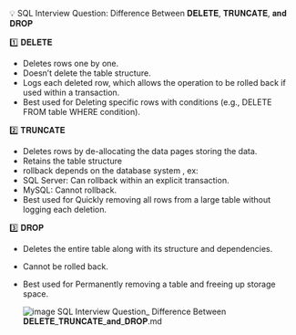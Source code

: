 💡 SQL Interview Question: Difference Between 𝐃𝐄𝐋𝐄𝐓𝐄, 𝐓𝐑𝐔𝐍𝐂𝐀𝐓𝐄, 𝐚𝐧𝐝 𝐃𝐑𝐎𝐏

1️⃣ 𝐃𝐄𝐋𝐄𝐓𝐄
 - Deletes rows one by one.
 - Doesn’t delete the table structure.
 - Logs each deleted row, which allows the operation to be rolled back if used within a transaction.
 - Best used for Deleting specific rows with conditions (e.g., DELETE FROM table WHERE condition).

2️⃣ 𝐓𝐑𝐔𝐍𝐂𝐀𝐓𝐄
 - Deletes rows by de-allocating the data pages storing the data.
 - Retains the table structure
 - rollback depends on the database system , ex:
 - SQL Server: Can rollback within an explicit transaction.
 - MySQL: Cannot rollback.
 - Best used for Quickly removing all rows from a large table without logging each deletion.

3️⃣ 𝐃𝐑𝐎𝐏
 - Deletes the entire table along with its structure and dependencies.
 - Cannot be rolled back.
 - Best used for Permanently removing a table and freeing up storage space.

   ![image](https://github.com/user-attachments/assets/f84262f3-0f83-4a0a-878a-1b9161acc7f1)
SQL Interview Question_ Difference Between 𝐃𝐄𝐋𝐄𝐓𝐄_𝐓𝐑𝐔𝐍𝐂𝐀𝐓𝐄_𝐚𝐧𝐝_𝐃𝐑𝐎𝐏.md
